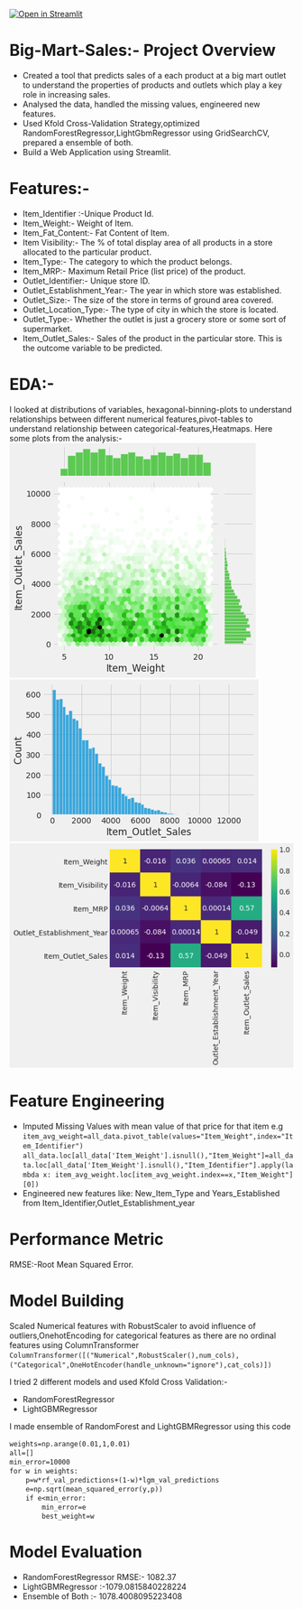 [![Open in Streamlit](https://static.streamlit.io/badges/streamlit_badge_black_white.svg)](https://share.streamlit.io/rohans6/big-mart-sales/main/Main.py)
# Big-Mart-Sales:- Project Overview
* Created a tool that predicts sales of a each  product at a big mart outlet to understand the properties of products and outlets which play a key role in increasing sales.
* Analysed the data, handled the missing values, engineered new features.
* Used Kfold Cross-Validation Strategy,optimized RandomForestRegressor,LightGbmRegressor using GridSearchCV, prepared a ensemble of both.
* Build a Web Application using Streamlit.
# Features:-
* Item_Identifier :-Unique Product Id.
* Item_Weight:- Weight of Item.
* Item_Fat_Content:- Fat Content of Item.
* Item Visibility:- The % of total display area of all products in a store allocated to the particular product.
* Item_Type:-	The category to which the product belongs.
* Item_MRP:-	Maximum Retail Price (list price) of the product.
* Outlet_Identifier:-	Unique store ID.
* Outlet_Establishment_Year:-	The year in which store was established.
* Outlet_Size:-	The size of the store in terms of ground area covered.
* Outlet_Location_Type:-	The type of city in which the store is located.
* Outlet_Type:-	Whether the outlet is just a grocery store or some sort of supermarket.
* Item_Outlet_Sales:-	Sales of the product in the particular store. This is the outcome variable to be predicted.

# EDA:-
I looked at distributions of variables, hexagonal-binning-plots to understand relationships between different numerical features,pivot-tables to understand relationship between
categorical-features,Heatmaps.
Here some plots from the analysis:-
![hexagonal-binning](Scatterplot.png)
![Target-Distribution](Item_Outlet_Sales.png)
![HeatMap](HeatMap.png)

# Feature Engineering
* Imputed Missing Values with mean value of that price for that item
e.g ```item_avg_weight=all_data.pivot_table(values="Item_Weight",index="Item_Identifier")
all_data.loc[all_data['Item_Weight'].isnull(),"Item_Weight"]=all_data.loc[all_data['Item_Weight'].isnull(),"Item_Identifier"].apply(lambda x: item_avg_weight.loc[item_avg_weight.index==x,"Item_Weight"][0])```
* Engineered new features like: New_Item_Type and Years_Established from Item_Identifier,Outlet_Establishment_year
# Performance Metric
RMSE:-Root Mean Squared Error.
# Model Building
Scaled Numerical features with RobustScaler to avoid influence of outliers,OnehotEncoding for categorical features as there are no ordinal features  using ColumnTransformer
  `ColumnTransformer([("Numerical",RobustScaler(),num_cols),("Categorical",OneHotEncoder(handle_unknown="ignore"),cat_cols)])`
  
I tried 2 different models and used Kfold Cross Validation:-
* RandomForestRegressor
* LightGBMRegressor


I made ensemble of RandomForest and LightGBMRegressor using this code

```
weights=np.arange(0.01,1,0.01)
all=[]
min_error=10000
for w in weights:
    p=w*rf_val_predictions+(1-w)*lgm_val_predictions
    e=np.sqrt(mean_squared_error(y,p))
    if e<min_error:
        min_error=e
        best_weight=w 
```
# Model Evaluation
* RandomForestRegressor RMSE:- 1082.37
* LightGBMRegressor :-1079.0815840228224
* Ensemble of Both :- 1078.4008095223408




